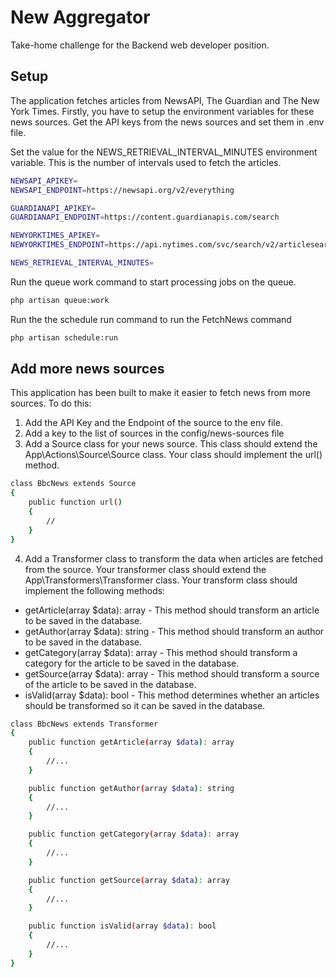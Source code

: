 # New Aggregator

Take-home challenge for the Backend web developer position.

## Setup

The application fetches articles from NewsAPI, The Guardian and The New York Times.
Firstly, you have to setup the environment variables for these news sources.
Get the API keys from the news sources and set them in .env file.

Set the value for the NEWS_RETRIEVAL_INTERVAL_MINUTES environment variable. This is the number of intervals used to fetch the articles. 

```sh
NEWSAPI_APIKEY=
NEWSAPI_ENDPOINT=https://newsapi.org/v2/everything

GUARDIANAPI_APIKEY=
GUARDIANAPI_ENDPOINT=https://content.guardianapis.com/search

NEWYORKTIMES_APIKEY=
NEWYORKTIMES_ENDPOINT=https://api.nytimes.com/svc/search/v2/articlesearch.json

NEWS_RETRIEVAL_INTERVAL_MINUTES=
```

Run the queue work command to start processing jobs on the queue.
```sh
php artisan queue:work
```

Run the the schedule run command to run the FetchNews command
```sh
php artisan schedule:run
```

## Add more news sources
This application has been built to make it easier to fetch news from more sources. To do this:

1. Add the API Key and the Endpoint of the source to the env file.
2. Add a key to the list of sources in the config/news-sources file
3. Add a Source class for your news source.
This class should extend the App\Actions\Source\Source class. Your class should implement the url() method.

```sh
class BbcNews extends Source
{
    public function url()
    {
        //
    }
}
```

4. Add a Transformer class to transform the data when articles are fetched from the source. Your transformer class should extend the App\Transformers\Transformer class.
Your transform class should implement the following methods:
- getArticle(array $data): array - This method should transform an article to be saved in the database.
- getAuthor(array $data): string - This method should transform an author to be saved in the database.
- getCategory(array $data): array - This method should transform a category for the article to be saved in the database.
- getSource(array $data): array - This method should transform a source of the article to be saved in the database.
- isValid(array $data): bool - This method determines whether an articles should be transformed so it can be saved in the database.

```sh
class BbcNews extends Transformer
{
    public function getArticle(array $data): array
    {
        //...
    }

    public function getAuthor(array $data): string
    {
        //...
    }

    public function getCategory(array $data): array
    {
        //...
    }

    public function getSource(array $data): array
    {
        //...
    }

    public function isValid(array $data): bool
    {
        //...
    }
}
```
